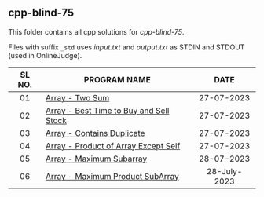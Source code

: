 ## cpp-blind-75

This folder contains all cpp solutions for _cpp-blind-75_.

Files with suffix `_std` uses _input.txt_ and _output.txt_ as STDIN and STDOUT (used in OnlineJudge).

| SL NO. | PROGRAM NAME | DATE |
| :----: | --------- | :-----: |
| 01 | [Array - Two Sum](<01_Array_-_Two_Sum.cpp>) | 27-07-2023 |
| 02 | [Array -  Best Time to Buy and Sell Stock](<02_Array_-__Best_Time_to_Buy_and_Sell_Stock.cpp>) | 27-07-2023 |
| 03 | [Array - Contains Duplicate](<03_Array_-_Contains_Duplicate.cpp>) | 27-07-2023 |
| 04 | [Array - Product of Array Except Self](<04_Array_-_Product_of_Array_Except_Self.cpp>) | 27-07-2023 |
| 05 | [Array - Maximum Subarray](<05_Array_-_Maximum_Subarray.cpp>) | 28-07-2023 |
| 06 | [Array - Maximum Product SubArray](<06_Array_-_Maximum_Product_SubArray.cpp>) | 28-July-2023 | 
